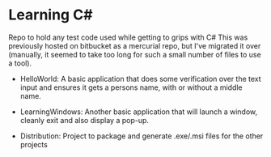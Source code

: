 Learning C#
===========

Repo to hold any test code used while getting to grips with C#
This was previously hosted on bitbucket as a mercurial repo, but I've migrated it over (manually, it seemed to take too long for such a small number of files to use a tool).

- HelloWorld: A basic application that does some verification over the text input and ensures it gets a persons name, with or without a middle name.

- LearningWindows: Another basic application that will launch a window, cleanly exit and also display a pop-up.

- Distribution: Project to package and generate .exe/.msi files for the other projects
